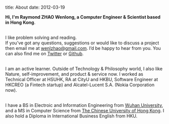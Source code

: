 title: About
date: 2012-03-19

**Hi, I'm Raymond ZHAO Wenlong, a Computer Engineer & Scientist based in Hong Kong**.   
<br>     

I like problem solving and reading.   
If you’ve got any questions, suggestions or would like to discuss a project then email me at wenlzhao@gmail.com. I’d be happy to hear from you. You can also find me on [Twitter](https://twitter.com/_muyun) or [Github](https://github.com/muyun).
<br> <br> 

I am an active learner. Outside of Technology & Philosophy world, I also like Nature, self-improvement, and product & service now. I worked as Technical Officer at HSUHK, RA at CityU and HKBU, Software Engineer at HKCREO (a Fintech startup) and Alcatel-Lucent S.A. (Nokia Corporation now). 
<br> <br>       

I have a BS in Electroic and Information Engineering from [Wuhan University](https://www.sciencemag.org/collections/celebrating-125-years-academic-excellence-wuhan-university-1893-2018?fbclid=IwAR0RzFSkpxaI8wk61JDnE7p6SWr7SlKXLyoFHkrg4-iqKGiRyE2gZfaGl8s), and a MS in Computer Science from [The Chinese University of Hong Kong](http://www.cuhk.edu.hk/english/index.html). I also hold a Diploma in International Business English from HKU.   
<br>  
